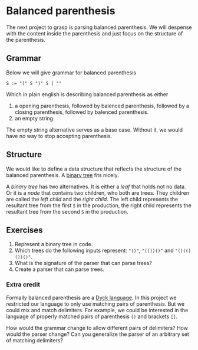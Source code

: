 # Balanced parenthesis
The next project to grasp is parsing balanced parenthesis. We will despense with the content inside the parenthesis and just focus on the structure of the parenthesis.

## Grammar
Below we will give grammar for balanced parenthesis

```
S := "(" S ")" S | ""
```

Which in plain english is describing balanced parenthesis as either

1. a opening parenthesis, followed by balenced parenthesis, followed by a closing parenthesis, followed by balenced parenthesis.
2. an empty string

The empty string alternative serves as a base case. Without it, we would have no way to stop accepting parenthesis.

## Structure
We would like to define a data structure that reflects the structure of the balanced parenthesis. A [binary tree][wikipedia:tree] fits nicely.

A *binary tree* has two alternatives. It is either a *leaf* that holds not no data. Or it is a *node* that contains two children, who both are trees. They children are called the *left child* and the *right child*. The left child represents the resultant tree from the first `S` in the production, the right child represents the resultant tree from the second `S` in the production.

## Exercises
1. Represent a binary tree in code.
2. Which trees do the following inputs represent: `"()"`, `"(())()"` and `"()(()())()"`.
3. What is the signature of the parser that can parse trees?
4. Create a parser that can parse trees.

### Extra credit
Formally balanced parenthesis are a [Dyck language][wikipedia:dyck-language]. In this project we restricted our language to only use matching pairs of parenthesis. But we could mix and match delimiters. For example, we could be interested in the language of properly matched pairs of parenthesis `()` and brackets `[]`.

How would the grammar change to allow different pairs of delimiters? How would the parser change? Can you generalize the parser of an arbitrary set of matching delimiters?

[wikipedia:tree]: https://en.wikipedia.org/wiki/Binary_tree
[wikipedia:dyck-language]: https://en.wikipedia.org/wiki/Dyck_language 